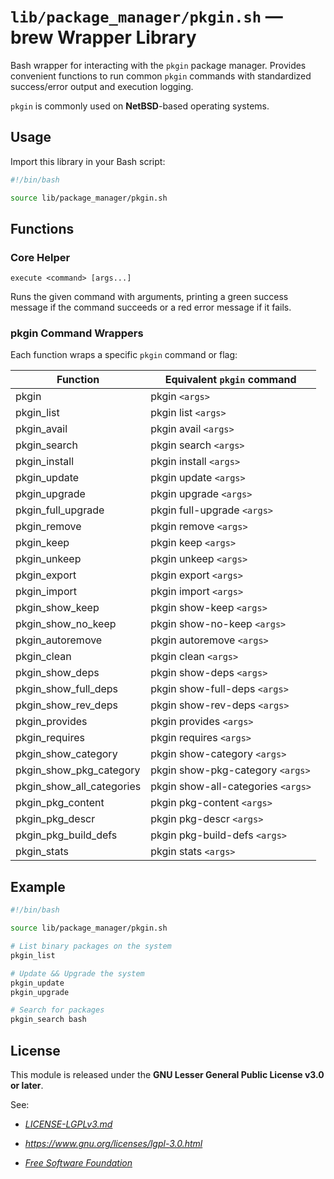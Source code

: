 # `lib/package_manager/pkgin.sh` — brew Wrapper Library

Bash wrapper for interacting with the `pkgin` package manager. Provides convenient functions to run common `pkgin` commands with standardized success/error output and execution logging.

`pkgin` is commonly used on **NetBSD**-based operating systems.

## Usage

Import this library in your Bash script:

```bash
#!/bin/bash

source lib/package_manager/pkgin.sh
```

## Functions

### Core Helper

`execute <command> [args...]`

Runs the given command with arguments, printing a green success message if the command succeeds or a red error message if it fails.

### pkgin Command Wrappers

Each function wraps a specific `pkgin` command or flag:

| **Function**              | **Equivalent `pkgin` command**      |
|---------------------------|-------------------------------------|
| pkgin                     | pkgin `<args>`                      |
| pkgin_list                | pkgin list `<args>`                 |
| pkgin_avail               | pkgin avail `<args>`                |
| pkgin_search              | pkgin search `<args>`               |
| pkgin_install             | pkgin install `<args>`              |
| pkgin_update              | pkgin update `<args>`               |
| pkgin_upgrade             | pkgin upgrade `<args>`              |
| pkgin_full_upgrade        | pkgin full-upgrade `<args>`         |
| pkgin_remove              | pkgin remove `<args>`               |
| pkgin_keep                | pkgin keep `<args>`                 |
| pkgin_unkeep              | pkgin unkeep `<args>`               |
| pkgin_export              | pkgin export `<args>`               |
| pkgin_import              | pkgin import `<args>`               |
| pkgin_show_keep           | pkgin show-keep `<args>`            |
| pkgin_show_no_keep        | pkgin show-no-keep `<args>`         |
| pkgin_autoremove          | pkgin autoremove `<args>`           |
| pkgin_clean               | pkgin clean `<args>`                |
| pkgin_show_deps           | pkgin show-deps `<args>`            |
| pkgin_show_full_deps      | pkgin show-full-deps `<args>`       |
| pkgin_show_rev_deps       | pkgin show-rev-deps `<args>`        |
| pkgin_provides            | pkgin provides `<args>`             |
| pkgin_requires            | pkgin requires `<args>`             |
| pkgin_show_category       | pkgin show-category `<args>`        |
| pkgin_show_pkg_category   | pkgin show-pkg-category `<args>`    |
| pkgin_show_all_categories | pkgin show-all-categories `<args>`  |
| pkgin_pkg_content         | pkgin pkg-content `<args>`          |
| pkgin_pkg_descr           | pkgin pkg-descr `<args>`            |
| pkgin_pkg_build_defs      | pkgin pkg-build-defs `<args>`       |
| pkgin_stats               | pkgin stats `<args>`                |

## Example

```bash
#!/bin/bash

source lib/package_manager/pkgin.sh

# List binary packages on the system
pkgin_list

# Update && Upgrade the system
pkgin_update
pkgin_upgrade

# Search for packages
pkgin_search bash
```

## License

This module is released under the **GNU Lesser General Public License v3.0 or later**.

See:

- [_LICENSE-LGPLv3.md_](https://github.com/Archetypum/tum-bash/blob/master/LICENSE-LGPLv3.md)

- _https://www.gnu.org/licenses/lgpl-3.0.html_

- [_Free Software Foundation_](https://www.fsf.org/)
